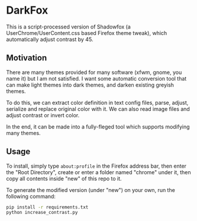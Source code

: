 # DarkFox

This is a script-processed version of Shadowfox (a UserChrome/UserContent.css based Firefox theme tweak), which automatically adjust contrast by 45.

## Motivation

There are many themes provided for many software (xfwm, gnome, you name it) but I am not satisfied. I want some automatic conversion tool that can make light themes into dark themes, and darken existing greyish themes.

To do this, we can extract color definition in text config files, parse, adjust, serialize and replace original color with it. We can also read image files and adjust contrast or invert color.

In the end, it can be made into a fully-fleged tool which supports modifying many themes.

## Usage

To install, simply type `about:profile` in the Firefox address bar, then enter the "Root Directory", create or enter a folder named "chrome" under it, then copy all contents inside "new" of this repo to it.

To generate the modified version (under "new") on your own, run the following command:

```bash
pip install -r requirements.txt
python increase_contrast.py
```